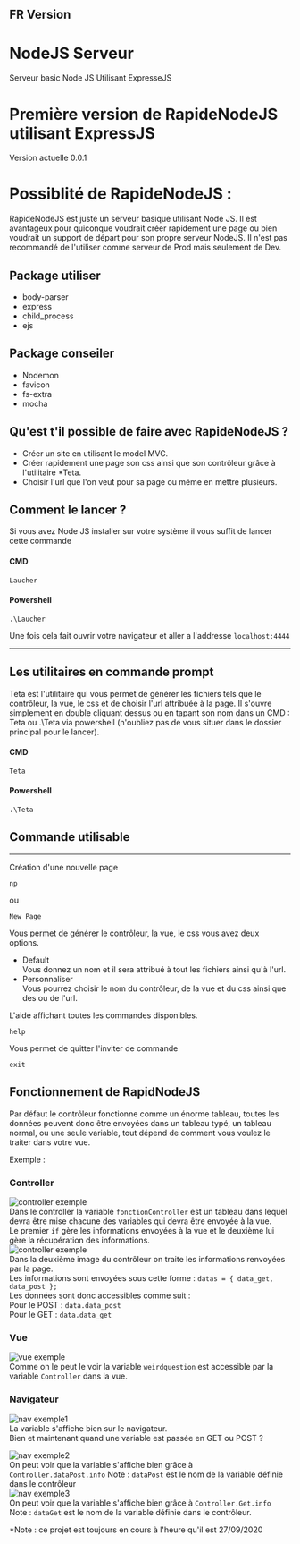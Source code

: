 ## FR Version

# NodeJS Serveur
Serveur basic Node JS Utilisant ExpresseJS
# Première version de RapideNodeJS utilisant ExpressJS
Version actuelle 0.0.1

# Possiblité de RapideNodeJS :
RapideNodeJS est juste un serveur basique utilisant Node JS.
Il est avantageux pour quiconque voudrait créer rapidement une page ou bien voudrait un support de départ pour son propre serveur NodeJS.
Il n'est pas recommandé de l'utiliser comme serveur de Prod mais seulement de Dev.

## Package utiliser
* body-parser
* express
* child_process
* ejs
## Package conseiler
* Nodemon
* favicon
* fs-extra
* mocha

## Qu'est t'il possible de faire avec RapideNodeJS ?
* Créer un site en utilisant le model MVC.
* Créer rapidement une page son css ainsi que son contrôleur grâce à l'utilitaire *Teta.
* Choisir l'url que l'on veut pour sa page ou même en mettre plusieurs.

## Comment le lancer ?
Si vous avez Node JS installer sur votre système il vous suffit de lancer cette commande
#### CMD
```
Laucher
```
#### Powershell
```
.\Laucher
```
Une fois cela fait ouvrir votre navigateur et aller a l'addresse `localhost:4444`

--------------
## Les utilitaires en commande prompt

Teta est l'utilitaire qui vous permet de générer les fichiers tels que le contrôleur, la vue, le css et de choisir l'url attribuée à la page.
Il s'ouvre simplement en double cliquant dessus ou en tapant son nom dans un CMD : Teta ou .\Teta via powershell
(n'oubliez pas de vous situer dans le dossier principal pour le lancer).
#### CMD
```
Teta
```
#### Powershell
```
.\Teta
```
## Commande utilisable
---------------------------
Création d'une nouvelle page
```
np
```
ou
```
New Page
```
Vous permet de générer le contrôleur, la vue, le css
vous avez deux options. 
* Default <br />
Vous donnez un nom et il sera attribué à tout les fichiers ainsi qu'à l'url.
* Personnaliser <br />
Vous pourrez choisir le nom du contrôleur, de la vue et du css ainsi que des ou de l'url.

L'aide affichant toutes les commandes disponibles.
```
help
```
Vous permet de quitter l'inviter de commande
```
exit
```
## Fonctionnement de RapidNodeJS
Par défaut le contrôleur fonctionne comme un énorme tableau, 
toutes les données peuvent donc être envoyées dans un tableau typé, un tableau normal, ou une seule variable, 
tout dépend de comment vous voulez le traiter dans votre vue.

Exemple : 
### Controller
![controller exemple](./ServExpress/Readmepurpose/controller1-1.png) <br />
Dans le controller la variable ```fonctionController``` est un tableau dans lequel devra être mise chacune des variables
qui devra être envoyée à la vue.  <br />
Le premier `if` gère les informations envoyées à la vue et le deuxième lui gère la récupération des informations. <br />
![controller exemple](./ServExpress/Readmepurpose/controller1-2.png) <br />
Dans la deuxième image du contrôleur on traite les informations renvoyées par la page. <br />
Les informations sont envoyées sous cette forme : `datas = { data_get, data_post };` <br />
Les données sont donc accessibles comme suit : <br />
Pour le POST : `data.data_post`<br />
Pour le GET : `data.data_get`<br />
### Vue
![vue exemple](./ServExpress/Readmepurpose/vue1.PNG) <br />
Comme on le peut le voir la variable `weirdquestion` est accessible par la variable `Controller` dans la vue. <br />
### Navigateur
![nav exemple1](./ServExpress/Readmepurpose/html1.png) <br />
La variable s'affiche bien sur le navigateur. <br />
Bien et maintenant quand une variable est passée en GET ou POST ? <br />

![nav exemple2](./ServExpress/Readmepurpose/htmlpost.png) <br />
On peut voir que la variable s'affiche bien grâce à `Controller.dataPost.info` Note : `dataPost` est le nom de la variable définie dans le contrôleur <br />
![nav exemple3](./ServExpress/Readmepurpose/htmlget.png) <br />
On peut voir que la variable s'affiche bien grâce à `Controller.Get.info` Note : `dataGet` est le nom de la variable définie dans le contrôleur. <br />

*Note : ce projet est toujours en cours à l'heure qu'il est 27/09/2020
 
